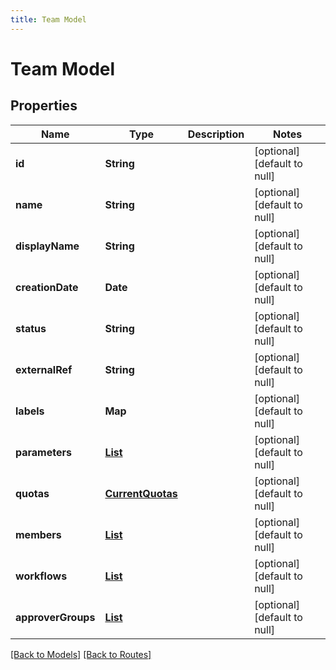 ```yaml
---
title: Team Model
---
```


# Team Model
## Properties

| Name | Type | Description | Notes |
|------------ | ------------- | ------------- | -------------|
| **id** | **String** |  | [optional] [default to null] |
| **name** | **String** |  | [optional] [default to null] |
| **displayName** | **String** |  | [optional] [default to null] |
| **creationDate** | **Date** |  | [optional] [default to null] |
| **status** | **String** |  | [optional] [default to null] |
| **externalRef** | **String** |  | [optional] [default to null] |
| **labels** | **Map** |  | [optional] [default to null] |
| **parameters** | [**List**](AbstractParam) |  | [optional] [default to null] |
| **quotas** | [**CurrentQuotas**](CurrentQuotas) |  | [optional] [default to null] |
| **members** | [**List**](TeamMember) |  | [optional] [default to null] |
| **workflows** | [**List**](WorkflowSummary) |  | [optional] [default to null] |
| **approverGroups** | [**List**](ApproverGroup) |  | [optional] [default to null] |

[[Back to Models]](../overview#models) [[Back to Routes]](../overview#routes)

